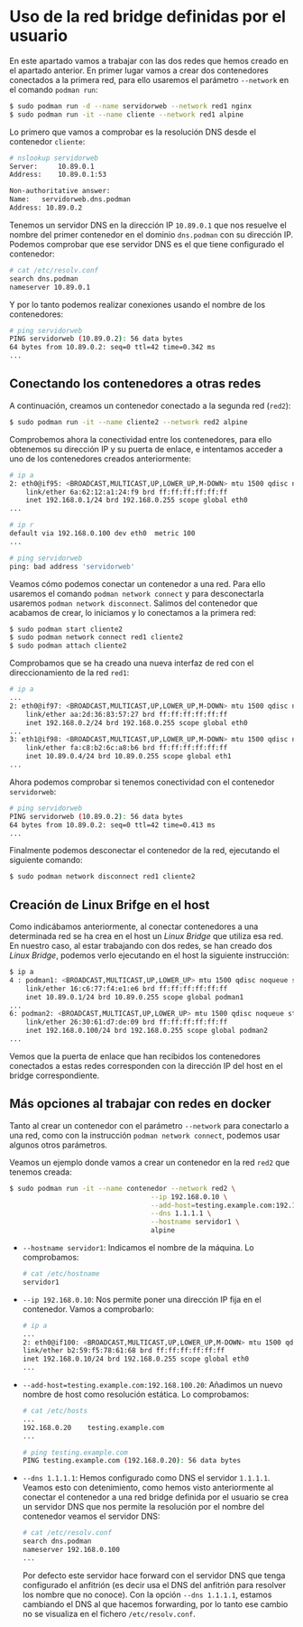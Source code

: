 # Uso de la red bridge definidas por el usuario

En este apartado vamos a trabajar con las dos redes que hemos creado en el apartado anterior.
En primer lugar vamos a crear dos contenedores conectados a la primera red, para ello usaremos el parámetro `--network` en el comando `podman run`:

```bash
$ sudo podman run -d --name servidorweb --network red1 nginx
$ sudo podman run -it --name cliente --network red1 alpine
```

Lo primero que vamos a comprobar es la resolución DNS desde el contenedor `cliente`:

```bash
# nslookup servidorweb
Server:		10.89.0.1
Address:	10.89.0.1:53

Non-authoritative answer:
Name:	servidorweb.dns.podman
Address: 10.89.0.2
```

Tenemos un servidor DNS en la dirección IP `10.89.0.1` que nos resuelve el nombre del primer contenedor en el dominio `dns.podman` con su dirección IP. Podemos comprobar que ese servidor DNS es el que tiene configurado el contenedor:

```bash
# cat /etc/resolv.conf 
search dns.podman
nameserver 10.89.0.1
```

Y por lo tanto podemos realizar conexiones usando el nombre de los contenedores:

```bash
# ping servidorweb
PING servidorweb (10.89.0.2): 56 data bytes
64 bytes from 10.89.0.2: seq=0 ttl=42 time=0.342 ms
...
```

## Conectando los contenedores a otras redes

A continuación, creamos un contenedor conectado a la segunda red (`red2`):

```bash
$ sudo podman run -it --name cliente2 --network red2 alpine
```
Comprobemos ahora la conectividad entre los contenedores, para ello obtenemos su dirección IP y su puerta de enlace, e intentamos acceder a uno de los contenedores creados anteriormente:


```bash
# ip a
2: eth0@if95: <BROADCAST,MULTICAST,UP,LOWER_UP,M-DOWN> mtu 1500 qdisc noqueue state UP qlen 1000
    link/ether 6a:62:12:a1:24:f9 brd ff:ff:ff:ff:ff:ff
    inet 192.168.0.1/24 brd 192.168.0.255 scope global eth0
...

# ip r
default via 192.168.0.100 dev eth0  metric 100 
...

# ping servidorweb
ping: bad address 'servidorweb'
```

Veamos cómo podemos conectar un contenedor a una red. Para ello usaremos el comando `podman network connect` y para desconectarla usaremos `podman network disconnect`. Salimos del contenedor que acabamos de crear, lo iniciamos y lo conectamos a la primera red:

```bash
$ sudo podman start cliente2
$ sudo podman network connect red1 cliente2
$ sudo podman attach cliente2
```

Comprobamos que se ha creado una nueva interfaz de red con el direccionamiento de la red `red1`:

```bash
# ip a
...
2: eth0@if97: <BROADCAST,MULTICAST,UP,LOWER_UP,M-DOWN> mtu 1500 qdisc noqueue state UP qlen 1000
    link/ether aa:2d:36:83:57:27 brd ff:ff:ff:ff:ff:ff
    inet 192.168.0.2/24 brd 192.168.0.255 scope global eth0
...
3: eth1@if98: <BROADCAST,MULTICAST,UP,LOWER_UP,M-DOWN> mtu 1500 qdisc noqueue state UP qlen 1000
    link/ether fa:c8:b2:6c:a8:b6 brd ff:ff:ff:ff:ff:ff
    inet 10.89.0.4/24 brd 10.89.0.255 scope global eth1
...
```

Ahora podemos comprobar si tenemos conectividad con el contenedor `servidorweb`:

```bash
# ping servidorweb
PING servidorweb (10.89.0.2): 56 data bytes
64 bytes from 10.89.0.2: seq=0 ttl=42 time=0.413 ms
...
```

Finalmente podemos desconectar el contenedor de la red, ejecutando el siguiente comando:

```bash
$ sudo podman network disconnect red1 cliente2
```

## Creación de Linux Brifge en el host

Como indicábamos anteriormente, al conectar contenedores a una determinada red se ha crea en el host un *Linux Bridge* que utiliza esa red. En nuestro caso, al estar trabajando con dos redes, se han creado dos *Linux Bridge*, podemos verlo ejecutando en el host la siguiente instrucción:

```bash
$ ip a
4 : podman1: <BROADCAST,MULTICAST,UP,LOWER_UP> mtu 1500 qdisc noqueue state UP group default qlen 1000
    link/ether 16:c6:77:f4:e1:e6 brd ff:ff:ff:ff:ff:ff
    inet 10.89.0.1/24 brd 10.89.0.255 scope global podman1
...
6: podman2: <BROADCAST,MULTICAST,UP,LOWER_UP> mtu 1500 qdisc noqueue state UP group default qlen 1000
    link/ether 26:30:61:d7:de:09 brd ff:ff:ff:ff:ff:ff
    inet 192.168.0.100/24 brd 192.168.0.255 scope global podman2
...
```
Vemos que la puerta de enlace que han recibidos los contenedores conectados a estas redes corresponden con la dirección IP del host en el bridge correspondiente.

## Más opciones al trabajar con redes en docker

Tanto al crear un contenedor con el parámetro `--network` para conectarlo a una red, como con la instrucción `podman network connect`, podemos usar algunos otros parámetros.

Veamos un ejemplo donde vamos a crear un contenedor en la red `red2` que tenemos creada:

```bash
$ sudo podman run -it --name contenedor --network red2 \
                                   --ip 192.168.0.10 \
                                   --add-host=testing.example.com:192.168.0.20 \
                                   --dns 1.1.1.1 \
                                   --hostname servidor1 \
                                   alpine
```

* `--hostname servidor1`: Indicamos el nombre de la máquina. Lo comprobamos:

    ```bash
    # cat /etc/hostname 
    servidor1
    ```
* `--ip 192.168.0.10`: Nos permite poner una dirección IP fija en el contenedor. Vamos a comprobarlo:

    ```bash
    # ip a
    ...
    2: eth0@if100: <BROADCAST,MULTICAST,UP,LOWER_UP,M-DOWN> mtu 1500 qdisc noqueue state UP qlen 1000
    link/ether b2:59:f5:78:61:68 brd ff:ff:ff:ff:ff:ff
    inet 192.168.0.10/24 brd 192.168.0.255 scope global eth0
    ...
    ```
* `--add-host=testing.example.com:192.168.100.20`: Añadimos un nuevo nombre de host como resolución estática. Lo comprobamos:

    ```bash
    # cat /etc/hosts
    ...
    192.168.0.20	testing.example.com
    ...
    
    # ping testing.example.com
    PING testing.example.com (192.168.0.20): 56 data bytes
    ```
* `--dns 1.1.1.1`: Hemos configurado como DNS el servidor `1.1.1.1`. Veamos esto con detenimiento, como hemos visto anteriormente al conectar el contenedor a una red bridge definida por el usuario se crea un servidor DNS que nos permite la resolución por el nombre del contenedor veamos el servidor DNS:
    ```bash
    # cat /etc/resolv.conf 
    search dns.podman
    nameserver 192.168.0.100
    ...
    ```
    Por defecto este servidor hace forward con el servidor DNS que tenga configurado el anfitrión (es decir usa el DNS del anfitrión para resolver los nombre que no conoce). Con la opción `--dns 1.1.1.1`, estamos cambiando el DNS al que hacemos forwarding, por lo tanto ese cambio no se visualiza en el fichero `/etc/resolv.conf`.

